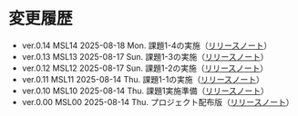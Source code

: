# 変更履歴

- ver.0.14 MSL14 2025-08-18 Mon. 課題1-4の実施（[リリースノート](./release_notes/release_note_ver_0.14.md)）
- ver.0.13 MSL13 2025-08-17 Sun. 課題1-3の実施（[リリースノート](./release_notes/release_note_ver_0.13.md)）
- ver.0.12 MSL12 2025-08-17 Sun. 課題1-2の実施（[リリースノート](./release_notes/release_note_ver_0.12.md)）
- ver.0.11 MSL11 2025-08-14 Thu. 課題1-1の実施（[リリースノート](./release_notes/release_note_ver_0.11.md)）
- ver.0.10 MSL10 2025-08-14 Thu. 課題1実施準備（[リリースノート](./release_notes/release_note_ver_0.10.md)）
- ver.0.00 MSL00 2025-08-14 Thu. プロジェクト配布版（[リリースノート](./release_notes/release_note_ver_0.00.md)）
